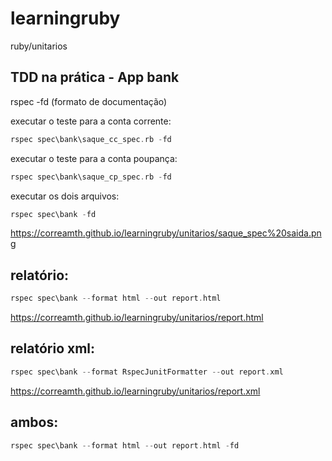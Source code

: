 # learningruby

ruby/unitarios 

## TDD na prática - App bank

rspec -fd (formato de documentação)

executar o teste para a conta corrente:

```go
rspec spec\bank\saque_cc_spec.rb -fd
```

executar o teste para a conta poupança:

```go
rspec spec\bank\saque_cp_spec.rb -fd
```

executar os dois arquivos:

```go
rspec spec\bank -fd
```

https://correamth.github.io/learningruby/unitarios/saque_spec%20saida.png

## relatório:

```go
rspec spec\bank --format html --out report.html
```

https://correamth.github.io/learningruby/unitarios/report.html

## relatório xml:

```go
rspec spec\bank --format RspecJunitFormatter --out report.xml
```

https://correamth.github.io/learningruby/unitarios/report.xml

## ambos:

```go
rspec spec\bank --format html --out report.html -fd
```
